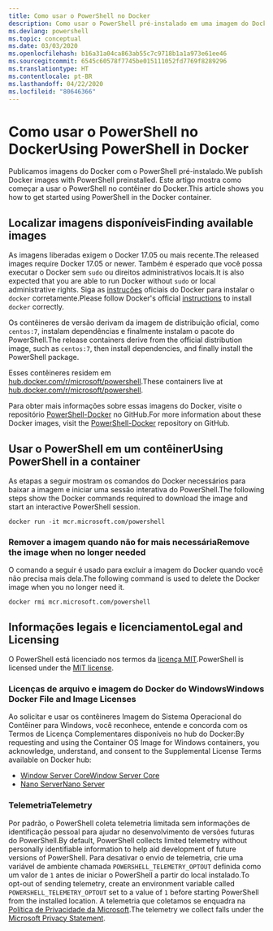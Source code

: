 ```yaml
---
title: Como usar o PowerShell no Docker
description: Como usar o PowerShell pré-instalado em uma imagem do Docker.
ms.devlang: powershell
ms.topic: conceptual
ms.date: 03/03/2020
ms.openlocfilehash: b16a31a04ca863ab55c7c9718b1a1a973e61ee46
ms.sourcegitcommit: 6545c60578f7745be015111052fd7769f8289296
ms.translationtype: HT
ms.contentlocale: pt-BR
ms.lasthandoff: 04/22/2020
ms.locfileid: "80646366"
---
```

# <a name="using-powershell-in-docker"></a><span data-ttu-id="f4871-103">Como usar o PowerShell no Docker</span><span class="sxs-lookup"><span data-stu-id="f4871-103">Using PowerShell in Docker</span></span>

<span data-ttu-id="f4871-104">Publicamos imagens do Docker com o PowerShell pré-instalado.</span><span class="sxs-lookup"><span data-stu-id="f4871-104">We publish Docker images with PowerShell preinstalled.</span></span> <span data-ttu-id="f4871-105">Este artigo mostra como começar a usar o PowerShell no contêiner do Docker.</span><span class="sxs-lookup"><span data-stu-id="f4871-105">This article shows you how to get started using PowerShell in the Docker container.</span></span>

## <a name="finding-available-images"></a><span data-ttu-id="f4871-106">Localizar imagens disponíveis</span><span class="sxs-lookup"><span data-stu-id="f4871-106">Finding available images</span></span>

<span data-ttu-id="f4871-107">As imagens liberadas exigem o Docker 17.05 ou mais recente.</span><span class="sxs-lookup"><span data-stu-id="f4871-107">The released images require Docker 17.05 or newer.</span></span> <span data-ttu-id="f4871-108">Também é esperado que você possa executar o Docker sem `sudo` ou direitos administrativos locais.</span><span class="sxs-lookup"><span data-stu-id="f4871-108">It is also expected that you are able to run Docker without `sudo` or local administrative rights.</span></span> <span data-ttu-id="f4871-109">Siga as [instruções][install] oficiais do Docker para instalar o `docker` corretamente.</span><span class="sxs-lookup"><span data-stu-id="f4871-109">Please follow Docker's official [instructions][install] to install `docker` correctly.</span></span>

<span data-ttu-id="f4871-110">Os contêineres de versão derivam da imagem de distribuição oficial, como `centos:7`, instalam dependências e finalmente instalam o pacote do PowerShell.</span><span class="sxs-lookup"><span data-stu-id="f4871-110">The release containers derive from the official distribution image, such as `centos:7`, then install dependencies, and finally install the PowerShell package.</span></span>

<span data-ttu-id="f4871-111">Esses contêineres residem em [hub.docker.com/r/microsoft/powershell][docker-release].</span><span class="sxs-lookup"><span data-stu-id="f4871-111">These containers live at [hub.docker.com/r/microsoft/powershell][docker-release].</span></span>

<span data-ttu-id="f4871-112">Para obter mais informações sobre essas imagens do Docker, visite o repositório [PowerShell-Docker][PowerShell-Docker] no GitHub.</span><span class="sxs-lookup"><span data-stu-id="f4871-112">For more information about these Docker images, visit the [PowerShell-Docker][PowerShell-Docker] repository on GitHub.</span></span>

## <a name="using-powershell-in-a-container"></a><span data-ttu-id="f4871-113">Usar o PowerShell em um contêiner</span><span class="sxs-lookup"><span data-stu-id="f4871-113">Using PowerShell in a container</span></span>

<span data-ttu-id="f4871-114">As etapas a seguir mostram os comandos do Docker necessários para baixar a imagem e iniciar uma sessão interativa do PowerShell.</span><span class="sxs-lookup"><span data-stu-id="f4871-114">The following steps show the Docker commands required to download the image and start an interactive PowerShell session.</span></span>

```console
docker run -it mcr.microsoft.com/powershell
```

### <a name="remove-the-image-when-no-longer-needed"></a><span data-ttu-id="f4871-115">Remover a imagem quando não for mais necessária</span><span class="sxs-lookup"><span data-stu-id="f4871-115">Remove the image when no longer needed</span></span>

<span data-ttu-id="f4871-116">O comando a seguir é usado para excluir a imagem do Docker quando você não precisa mais dela.</span><span class="sxs-lookup"><span data-stu-id="f4871-116">The following command is used to delete the Docker image when you no longer need it.</span></span>

```console
docker rmi mcr.microsoft.com/powershell
```

## <a name="legal-and-licensing"></a><span data-ttu-id="f4871-117">Informações legais e licenciamento</span><span class="sxs-lookup"><span data-stu-id="f4871-117">Legal and Licensing</span></span>

<span data-ttu-id="f4871-118">O PowerShell está licenciado nos termos da [licença MIT][].</span><span class="sxs-lookup"><span data-stu-id="f4871-118">PowerShell is licensed under the [MIT license][].</span></span>

### <a name="windows-docker-file-and-image-licenses"></a><span data-ttu-id="f4871-119">Licenças de arquivo e imagem do Docker do Windows</span><span class="sxs-lookup"><span data-stu-id="f4871-119">Windows Docker File and Image Licenses</span></span>

<span data-ttu-id="f4871-120">Ao solicitar e usar os contêineres Imagem do Sistema Operacional do Contêiner para Windows, você reconhece, entende e concorda com os Termos de Licença Complementares disponíveis no hub do Docker:</span><span class="sxs-lookup"><span data-stu-id="f4871-120">By requesting and using the Container OS Image for Windows containers, you acknowledge, understand, and consent to the Supplemental License Terms available on Docker hub:</span></span>

- <span data-ttu-id="f4871-121">[Window Server Core][Window Server Core]</span><span class="sxs-lookup"><span data-stu-id="f4871-121">[Window Server Core][Window Server Core]</span></span>
- <span data-ttu-id="f4871-122">[Nano Server][Nano Server]</span><span class="sxs-lookup"><span data-stu-id="f4871-122">[Nano Server][Nano Server]</span></span>

### <a name="telemetry"></a><span data-ttu-id="f4871-123">Telemetria</span><span class="sxs-lookup"><span data-stu-id="f4871-123">Telemetry</span></span>

<span data-ttu-id="f4871-124">Por padrão, o PowerShell coleta telemetria limitada sem informações de identificação pessoal para ajudar no desenvolvimento de versões futuras do PowerShell.</span><span class="sxs-lookup"><span data-stu-id="f4871-124">By default, PowerShell collects limited telemetry without personally identifiable information to help aid development of future versions of PowerShell.</span></span> <span data-ttu-id="f4871-125">Para desativar o envio de telemetria, crie uma variável de ambiente chamada `POWERSHELL_TELEMETRY_OPTOUT` definida como um valor de `1` antes de iniciar o PowerShell a partir do local instalado.</span><span class="sxs-lookup"><span data-stu-id="f4871-125">To opt-out of sending telemetry, create an environment variable called `POWERSHELL_TELEMETRY_OPTOUT` set to a value of `1` before starting PowerShell from the installed location.</span></span> <span data-ttu-id="f4871-126">A telemetria que coletamos se enquadra na [Política de Privacidade da Microsoft][privacy].</span><span class="sxs-lookup"><span data-stu-id="f4871-126">The telemetry we collect falls under the [Microsoft Privacy Statement][privacy].</span></span>

<!-- link references -->
[install]: https://docs.docker.com/engine/installation/
[docker-release]: https://hub.docker.com/r/microsoft/powershell/
[appinsights]: https://azure.microsoft.com/services/application-insights/
[licença MIT]: https://github.com/PowerShell/PowerShell/tree/master/LICENSE.txt
[MIT license]: https://github.com/PowerShell/PowerShell/tree/master/LICENSE.txt
[PowerShell-Docker]: https://github.com/PowerShell/PowerShell-Docker
[Window Server Core]: https://hub.docker.com/r/microsoft/windowsservercore/
[Nano Server]: https://hub.docker.com/r/microsoft/nanoserver/
[privacy]: https://privacy.microsoft.com/privacystatement/
